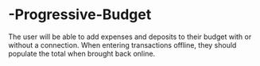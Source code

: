# -Progressive-Budget
The user will be able to add expenses and deposits to their budget with or without a connection. When entering transactions offline, they should populate the total when brought back online.
